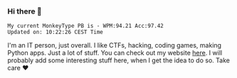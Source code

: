 ### Hi there 👋
<!-- PB START -->
```
My current MonkeyType PB is - WPM:94.21 Acc:97.42
Updated on: 10:22:26 CEST Time
```
<!-- PB END -->
I'm an IT person, just overall. I like CTFs, hacking, coding games, making Python apps. Just a lot of stuff.
You can check out my website [here](https://skill3472.github.io/).
I will probably add some interesting stuff here, when I get the idea to do so. Take care ❤️
